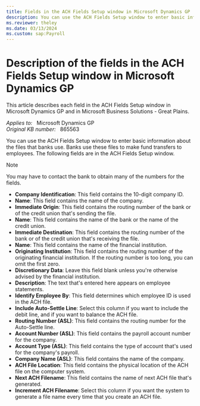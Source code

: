 ```yaml
---
title: Fields in the ACH Fields Setup window in Microsoft Dynamics GP
description: You can use the ACH Fields Setup window to enter basic information about the files that banks use to make fund transfers to employees.
ms.reviewer: theley
ms.date: 03/13/2024
ms.custom: sap:Payroll
---
```

# Description of the fields in the ACH Fields Setup window in Microsoft Dynamics GP

This article describes each field in the ACH Fields Setup window in Microsoft Dynamics GP and in Microsoft Business Solutions - Great Plains.

_Applies to:_ &nbsp; Microsoft Dynamics GP  
_Original KB number:_ &nbsp; 865563

You can use the ACH Fields Setup window to enter basic information about the files that banks use. Banks use these files to make fund transfers to employees. The following fields are in the ACH Fields Setup window.

> [!NOTE]
> You may have to contact the bank to obtain many of the numbers for the fields.

- **Company Identification**: This field contains the 10-digit company ID.
- **Name**: This field contains the name of the company.
- **Immediate Origin**: This field contains the routing number of the bank or of the credit union that's sending the file.
- **Name**: This field contains the name of the bank or the name of the credit union.
- **Immediate Destination**: This field contains the routing number of the bank or of the credit union that's receiving the file.
- **Name**: This field contains the name of the financial institution.
- **Originating Institution**: This field contains the routing number of the originating financial institution. If the routing number is too long, you can omit the first zero.
- **Discretionary Data**: Leave this field blank unless you're otherwise advised by the financial institution.
- **Description**: The text that's entered here appears on employee statements.
- **Identify Employee By**: This field determines which employee ID is used in the ACH file.
- **Include Auto-Settle Line**: Select this column if you want to include the debit line, and if you want to balance the ACH file.
- **Routing Number (ASL)**: This field contains the routing number for the Auto-Settle line.
- **Account Number (ASL)**: This field contains the payroll account number for the company.
- **Account Type (ASL)**: This field contains the type of account that's used for the company's payroll.
- **Company Name (ASL)**: This field contains the name of the company.
- **ACH File Location**: This field contains the physical location of the ACH file on the computer system.
- **Next ACH Filename**: This field contains the name of next ACH file that's generated.
- **Increment ACH Filename**: Select this column if you want the system to generate a file name every time that you create an ACH file.
